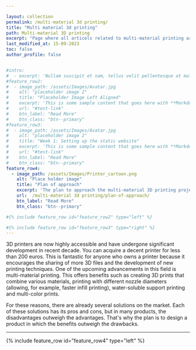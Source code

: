 ```yaml
---

layout: collection
permalink: /multi-material 3d printing/
title: "Multi material 3d printing"
path: Multi-material 3D printing
excerpt: "Page where all articels related to multi-material printing are located"
last_modified_at: 15-09-2023
toc: false
author_profile: false


#intro: 
#  - excerpt: 'Nullam suscipit et nam, tellus velit pellentesque at malesuada, enim eaque. Quis nulla, netus tempor in diam gravida tincidunt, *proin faucibus* voluptate felis id sollicitudin. Centered with `type="center"`'
#feature_row2:
#  - image_path: /assets/Images/Avatar.jpg
#    alt: "placeholder image 2"
#    title: "Placeholder Image Left Aligned"
#    excerpt: 'This is some sample content that goes here with **Markdown** formatting. Left aligned with `type="left"`'
#    url: "#test-link"
#    btn_label: "Read More"
#    btn_class: "btn--primary"
#feature_row3:
#  - image_path: /assets/Images/Avatar.jpg
#    alt: "placeholder image 2"
#    title: "Week 1: Setting up the static website"
#    excerpt: 'This is some sample content that goes here with **Markdown** formatting. Right aligned with `type="right"`'
#    url: "#test-link"
#    btn_label: "Read More"
#    btn_class: "btn--primary"
feature_row4:
  - image_path: /assets/Images/Printer_cartoon.png
    alt: "Place holder image"
    title: "Plan of approach" 
    excerpt: 'The plan to approach the multi-material 3D printing project'
    url:  /multi-material 3d printing/plan-of-approach/
    btn_label: "Read More"
    btn_class: "btn--primary"

#{% include feature_row id="feature_row2" type="left" %}

#{% include feature_row id="feature_row3" type="right" %}   
---
```

3D printers are now highly accessible and have undergone significant development in recent decade. You can acquire a decent printer for less than 200 euros. This is fantastic for anyone who owns a printer because it encourages the sharing of more 3D files and the development of new printing techniques. One of the upcoming advancements in this field is multi-material printing. This offers benefits such as creating 3D prints that combine various materials, printing with different nozzle diameters (allowing, for example, faster infill printing), water-soluble support printing and multi-color prints.

For these reasons, there are already several solutions on the market. Each of these solutions has its pros and cons, but in many products, the disadvantages outweigh the advantages. That's why the plan is to design a product in which the benefits outweigh the drawbacks.

---

{% include feature_row id="feature_row4" type="left" %}